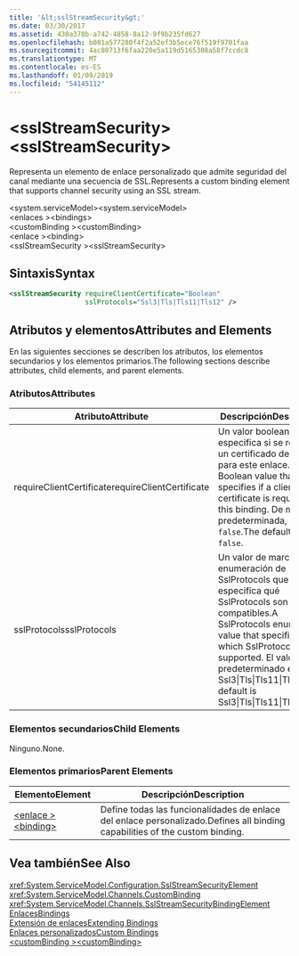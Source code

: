 ```yaml
---
title: '&lt;sslStreamSecurity&gt;'
ms.date: 03/30/2017
ms.assetid: 430a378b-a742-4858-8a12-9f9b235fd627
ms.openlocfilehash: b081a577280f4f2a52ef3b5ece76f519f9701faa
ms.sourcegitcommit: 4ac80713f6faa220e5a119d5165308a58f7ccdc8
ms.translationtype: MT
ms.contentlocale: es-ES
ms.lasthandoff: 01/09/2019
ms.locfileid: "54145112"
---
```

# <a name="ltsslstreamsecuritygt"></a><span data-ttu-id="0684b-102">&lt;sslStreamSecurity&gt;</span><span class="sxs-lookup"><span data-stu-id="0684b-102">&lt;sslStreamSecurity&gt;</span></span>
<span data-ttu-id="0684b-103">Representa un elemento de enlace personalizado que admite seguridad del canal mediante una secuencia de SSL.</span><span class="sxs-lookup"><span data-stu-id="0684b-103">Represents a custom binding element that supports channel security using an SSL stream.</span></span>  
  
 <span data-ttu-id="0684b-104">\<system.serviceModel></span><span class="sxs-lookup"><span data-stu-id="0684b-104">\<system.serviceModel></span></span>  
<span data-ttu-id="0684b-105">\<enlaces ></span><span class="sxs-lookup"><span data-stu-id="0684b-105">\<bindings></span></span>  
<span data-ttu-id="0684b-106">\<customBinding ></span><span class="sxs-lookup"><span data-stu-id="0684b-106">\<customBinding></span></span>  
<span data-ttu-id="0684b-107">\<enlace ></span><span class="sxs-lookup"><span data-stu-id="0684b-107">\<binding></span></span>  
<span data-ttu-id="0684b-108">\<sslStreamSecurity ></span><span class="sxs-lookup"><span data-stu-id="0684b-108">\<sslStreamSecurity></span></span>  
  
## <a name="syntax"></a><span data-ttu-id="0684b-109">Sintaxis</span><span class="sxs-lookup"><span data-stu-id="0684b-109">Syntax</span></span>  
  
```xml  
<sslStreamSecurity requireClientCertificate="Boolean"
                   sslProtocols="Ssl3|Tls|Tls11|Tls12" />
```  
  
## <a name="attributes-and-elements"></a><span data-ttu-id="0684b-110">Atributos y elementos</span><span class="sxs-lookup"><span data-stu-id="0684b-110">Attributes and Elements</span></span>  
 <span data-ttu-id="0684b-111">En las siguientes secciones se describen los atributos, los elementos secundarios y los elementos primarios.</span><span class="sxs-lookup"><span data-stu-id="0684b-111">The following sections describe attributes, child elements, and parent elements.</span></span>  
  
### <a name="attributes"></a><span data-ttu-id="0684b-112">Atributos</span><span class="sxs-lookup"><span data-stu-id="0684b-112">Attributes</span></span>  
  
|<span data-ttu-id="0684b-113">Atributo</span><span class="sxs-lookup"><span data-stu-id="0684b-113">Attribute</span></span>|<span data-ttu-id="0684b-114">Descripción</span><span class="sxs-lookup"><span data-stu-id="0684b-114">Description</span></span>|  
|---------------|-----------------|  
|<span data-ttu-id="0684b-115">requireClientCertificate</span><span class="sxs-lookup"><span data-stu-id="0684b-115">requireClientCertificate</span></span>|<span data-ttu-id="0684b-116">Un valor booleano que especifica si se requiere un certificado de cliente para este enlace.</span><span class="sxs-lookup"><span data-stu-id="0684b-116">A Boolean value that specifies if a client certificate is required for this binding.</span></span> <span data-ttu-id="0684b-117">De manera predeterminada, es `false`.</span><span class="sxs-lookup"><span data-stu-id="0684b-117">The default is `false`.</span></span>|  
|<span data-ttu-id="0684b-118">sslProtocols</span><span class="sxs-lookup"><span data-stu-id="0684b-118">sslProtocols</span></span>|<span data-ttu-id="0684b-119">Un valor de marca de enumeración de SslProtocols que especifica qué SslProtocols son compatibles.</span><span class="sxs-lookup"><span data-stu-id="0684b-119">A SslProtocols enum flag value that specifies which SslProtocols are supported.</span></span> <span data-ttu-id="0684b-120">El valor predeterminado es Ssl3&#124;Tls&#124;Tls11&#124;Tls12.</span><span class="sxs-lookup"><span data-stu-id="0684b-120">The default is Ssl3&#124;Tls&#124;Tls11&#124;Tls12.</span></span>|  
  
### <a name="child-elements"></a><span data-ttu-id="0684b-121">Elementos secundarios</span><span class="sxs-lookup"><span data-stu-id="0684b-121">Child Elements</span></span>  
 <span data-ttu-id="0684b-122">Ninguno.</span><span class="sxs-lookup"><span data-stu-id="0684b-122">None.</span></span>  
  
### <a name="parent-elements"></a><span data-ttu-id="0684b-123">Elementos primarios</span><span class="sxs-lookup"><span data-stu-id="0684b-123">Parent Elements</span></span>  
  
|<span data-ttu-id="0684b-124">Elemento</span><span class="sxs-lookup"><span data-stu-id="0684b-124">Element</span></span>|<span data-ttu-id="0684b-125">Descripción</span><span class="sxs-lookup"><span data-stu-id="0684b-125">Description</span></span>|  
|-------------|-----------------|  
|[<span data-ttu-id="0684b-126">\<enlace ></span><span class="sxs-lookup"><span data-stu-id="0684b-126">\<binding></span></span>](../../../../../docs/framework/misc/binding.md)|<span data-ttu-id="0684b-127">Define todas las funcionalidades de enlace del enlace personalizado.</span><span class="sxs-lookup"><span data-stu-id="0684b-127">Defines all binding capabilities of the custom binding.</span></span>|  
  
## <a name="see-also"></a><span data-ttu-id="0684b-128">Vea también</span><span class="sxs-lookup"><span data-stu-id="0684b-128">See Also</span></span>  
 <xref:System.ServiceModel.Configuration.SslStreamSecurityElement>  
 <xref:System.ServiceModel.Channels.CustomBinding>  
 <xref:System.ServiceModel.Channels.SslStreamSecurityBindingElement>  
 [<span data-ttu-id="0684b-129">Enlaces</span><span class="sxs-lookup"><span data-stu-id="0684b-129">Bindings</span></span>](../../../../../docs/framework/wcf/bindings.md)  
 [<span data-ttu-id="0684b-130">Extensión de enlaces</span><span class="sxs-lookup"><span data-stu-id="0684b-130">Extending Bindings</span></span>](../../../../../docs/framework/wcf/extending/extending-bindings.md)  
 [<span data-ttu-id="0684b-131">Enlaces personalizados</span><span class="sxs-lookup"><span data-stu-id="0684b-131">Custom Bindings</span></span>](../../../../../docs/framework/wcf/extending/custom-bindings.md)  
 [<span data-ttu-id="0684b-132">\<customBinding ></span><span class="sxs-lookup"><span data-stu-id="0684b-132">\<customBinding></span></span>](../../../../../docs/framework/configure-apps/file-schema/wcf/custombinding.md)
